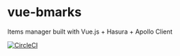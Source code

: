 # vue-bmarks
Items manager built with Vue.js + Hasura + Apollo Client

[![CircleCI](https://circleci.com/gh/protob/vue-bmarks/tree/master.svg?style=shield)](https://circleci.com/gh/protob/vue-bmarks/tree/master)
